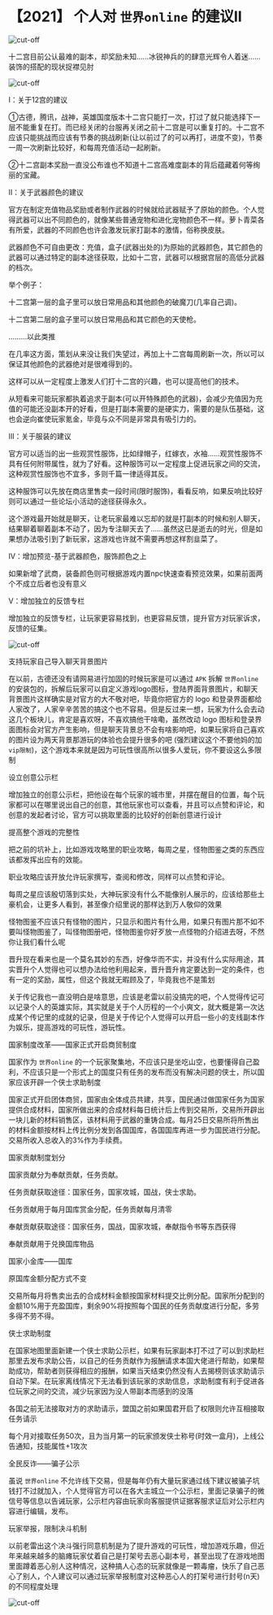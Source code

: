 # 【2021】 个人对 `世界online` 的建议Ⅱ

![cut-off](https://i0.hdslb.com/bfs/article/02db465212d3c374a43c60fa2625cc1caeaab796.png)

十二宫目前公认最难的副本，却奖励未知……冰锐神兵的的肆意光辉令人着迷……装饰的搭配的现状捉襟见肘

![cut-off](https://i0.hdslb.com/bfs/article/71bf2cd56882a2e97f8b3477c9256f8b09f361d3.png)

Ⅰ：关于12宫的建议

①古德，腾讯，战神，英雄国度版本十二宫只能打一次，打过了就只能选择下一层不能重复在打。而已经关闭的台服再关闭之前十二宫是可以重复打的。十二宫不应该只能挑战而应该有节奏的挑战刷新(让以前过了的可以再打，进度不变)，节奏一周一次刷新比较好，和每周充值活动一起刷新。

②十二宫副本奖励一直没公布谁也不知道十二宫高难度副本的背后蕴藏着何等绚丽的宝藏。

Ⅱ：关于武器颜色的建议

官方在制定充值物品奖励或者制作武器的时候就给武器赋予了原始的颜色。个人觉得武器可以出不同颜色的，就像某些普通宠物和进化宠物颜色不一样。萝卜青菜各有所爱，武器的不同颜色也许会激发玩家打副本的激情，俗称换皮肤。

武器颜色不可自由更改：充值，盒子(武器出处的)为原始的武器颜色，其它颜色的武器可以通过特定的副本途径获取，比如十二宫，武器可以根据宫层的高低分武器的档次。

举个例子：

十二宫第一层的盒子里可以放日常用品和其他颜色的破魔刀(几率自己调)。

十二宫第二层的盒子里可以放日常用品和其它颜色的天使枪。

………以此类推

在几率这方面，策划从来没让我们失望过，再加上十二宫每周刷新一次，所以可以保证其他颜色的武器绝对是很难得到的。

这样可以从一定程度上激发人们打十二宫的兴趣，也可以提高他们的技术。

从短看来可能玩家都执着追求于副本(可以开特殊颜色的武器)，会减少充值因为充值的可能还没副本开的好看，但是打副本需要的是硬实力，需要的是队伍基础，这也会逆向崔使玩家氪金，毕竟与众不同是非常具有吸引力的。

Ⅲ：关于服装的建议

官方可以适当的出一些观赏性服饰，比如绿帽子，红嫁衣，水袖……观赏性服饰不具有任何附带属性，就为了好看。这种服饰可以一定程度上促进玩家之间的交流，这种观赏性服饰也不宜多，多则千篇一律适得其反。

这种服饰可以先放在商店里售卖一段时间(限时服饰)，看看反响，如果反响比较好则可以通过一些论坛小活动的途径获得永久。

这个游戏最开始就是聊天，让老玩家最难以忘却的就是打副本的时候和别人聊天，结果聊着聊着副本不动了，因为专注聊天去了……虽然这已是逝去的时光，但是如果想办法吸引到了新玩家，这游戏也许就不需要再想这样割韭菜了。

Ⅳ：增加预览-基于武器颜色，服饰颜色之上

如果新增了武商，装备颜色则可根据游戏内置npc快速查看预览效果，如果前面两个不成立后者也没有意义

Ⅴ：增加独立的反馈专栏

增加独立的反馈专栏，让玩家更容易找到，也更容易反馈，提升官方对玩家诉求，反馈的征集。

![cut-off](https://i0.hdslb.com/bfs/article/4adb9255ada5b97061e610b682b8636764fe50ed.png)

支持玩家自己导入聊天背景图片

在以前，古德还没有请网易进行加固的时候玩家是可以通过 `APK` 拆解 `世界online` 的安装包的，拆解后玩家可以自定义游戏logo图标，登陆界面背景图片，和聊天背景图片这样确实是对官方的大不敬对吧，毕竟你把官方的 logo 和登录界面都给人家改了，人家辛辛苦苦的搞这个也不容易。但是反过来一想，玩家为什么会去动这几个板块儿，肯定是喜欢呀，不喜欢搞他干啥嘞，虽然改动 logo 图标和登录界面图标会对官方产生影响，但是聊天背景总不会有啥影响吧，如果玩家将自己喜欢的图片设为两天背景那游玩的体验也会提升很多的吧 (强烈建议这个不要他妈的加 `vip限制`)，这个游戏本来就是因为可玩性很高所以很多人爱玩，你不要设这么多限制

设立创意公示栏

增加独立的创意公示栏，把他设在每个玩家的城市里，并摆在醒目的位置，每个玩家都可以在哪里说出自己的创意，其他玩家也可以查看，并且可以点赞和评论，和创意的发起者讨论，官方可以挑取里面的比较好的创新创意进行设计

提高整个游戏的完整性

 把之前的坑补上，比如游戏攻略里的职业攻略，每周之星，怪物图鉴之类的东西应该都发挥出应有的效能。

 职业攻略应该开放允许玩家撰写，查阅和修改，同样可以点赞和评论。

 每周之星应该殷切落到实处，大神玩家没有什么不能像别人展示的，应该给那些土豪机会，让更多人看到，甚至像介绍里说的那样达到万人敬仰的效果

 怪物图鉴不应该只有怪物的图片，只显示和图片有什么用，如果只有图片那不如不要叫怪物图鉴了，叫怪物图册吧，怪物图鉴你好歹放一点怪物的介绍进去呀，不然你让我们看什么呢

 晋升现在看来也是一个莫名其妙的东西，好像华而不实，并没有什么实际用途，其实晋升个人觉得也可以想办法给他利用起来，晋升晋升肯定要达到一定的条件，也有一定的奖励，属性，但这个我就无暇顾及了，毕竟我也不是策划

 关于传记我也一直没明白是啥意思，应该是老雷以前没搞完的吧，个人觉得传记可以记录个人的英雄实际，其实就是关于个人历程的一个小爽文，就大概是第一次达成某个传记里的成就的记录，但是关于传记个人觉得可以开启一些小的支线副本作为娱乐，提高游戏的可玩性，游玩性。

国家制度改革——国家正式开启商贸制度

 国家作为 `世界online` 的一个玩家聚集地，不应该只是坐吃山空，也要懂得自己盈利，不应该只是一个形式上的国度只有任务的发布而没有解决问题的侠士，所以国家应该开辟一个侠士求助制度

国家正式开启团体商贸，国家由全体成员共建，共享，国民通过做国家任务为国家提供合成材料，国家所做出来的合成材料每日统计后上传到交易所，交易所开辟出一块儿新的材料销售区，该材料用于武器的重铸合成。每月25日交易所将所售出的材料金额按材料上传比例分发到各国国库，各国国库再进一步为国民进行分配。交易所收入总收入的3%作为手续费。

国家贡献制度划分

 国家贡献分为奉献贡献，任务贡献。

 任务贡献获取途径：国家任务，国家攻城，国战，侠士求助。

 任务贡献用于每月国库赏金分配，任务贡献每月清零

 奉献贡献获取途径：国家任务，国战，国家攻城，奉献指令书等东西获得

 奉献贡献用于兑换国库物品

国家小金库——国库

 原国库金额分配方式不变

 交易所每月将售卖出去的合成材料金额按国家材料提交比例分配。国家所分配到的金额10%用于充盈国库，剩余90%将按照每个国民的任务贡献度进行分配，多劳多得不劳不得。

侠士求助制度

 在国家地图里面新建一个侠士求助公示栏，如果有玩家副本打不过了可以到求助栏那里去发布求助公告，以自己的任务贡献作为报酬请求本国大佬进行帮助，如果帮助成功，帮助者则获得相应的报酬，如果当天结束仍然没有人去揭榜则该求助请示自动下架。在玩家离线情况下无法看到该玩家的求助信息，求助制度有利于促进各位玩家之间的交流，减少玩家因为没人带副本而感到的没落

 各国之前无法接取对方的求助请示，盟国之前如果国君开启了权限则允许互相接取任务请示

 每个月对接取任务50次，且为当月第一的玩家颁发侠士称号(时效一盒月)，上线公告通知，技能属性+1攻次

全民反诈——骗子公示

 虽说 `世界online` 不允许线下交易，但是每年仍有大量玩家通过线下建议被骗子坑钱打不过就加入，个人觉得官方可以在各大主城立一个公示栏，里面记录骗子的微信号等信息以告诫玩家，公示栏内容由玩家向客服提供证据客服求证后对公示栏内容进行编辑，发布。

玩家举报，限制决斗机制

 以前老雷出这个决斗强行同意机制是为了提升游戏的可玩性，增加游戏乐趣，但近年来越来越多的脑瘫玩家仗着自己是打架号去恶心副本号，甚至出现了在游戏地图里面蹲着恶心别人这种情况，这种搞人心态的玩家就像是一颗毒瘤，快乐了自己恶心了别人，个人建议可以通过玩家举报制度对这种恶心人的打架号进行封号(n天)的不同程度处理

![cut-off](https://i0.hdslb.com/bfs/article/db75225feabec8d8b64ee7d3c7165cd639554cbc.png)